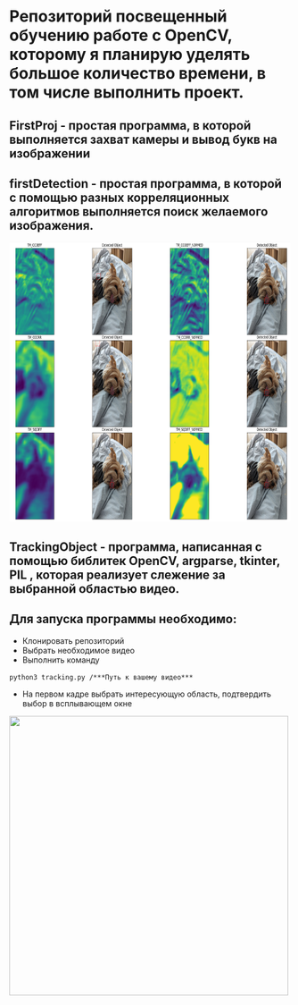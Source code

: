 # Репозиторий посвещенный обучению работе с OpenCV, которому я планирую уделять большое количество времени, в том числе выполнить проект.
## FirstProj - простая программа, в которой выполняется захват камеры и вывод букв на изображении
## firstDetection - простая программа, в которой с помощью разных корреляционных алгоритмов выполняется поиск желаемого изображения.
<img src="pictures/detection.png" width="2000" height="500"/>

## TrackingObject - программа, написанная с помощью библитек OpenCV, argparse, tkinter, PIL , которая реализует слежение за выбранной областью видео.
## Для запуска программы необходимо:
* Клонировать репозиторий
* Выбрать необходимое видео
* Выполнить команду

```
python3 tracking.py /***Путь к вашему видео*** 
```

* На первом кадре выбрать интересующую область, подтвердить выбор в всплывающем окне

<img src="pictures/track.gif" width="500" height="500"/>